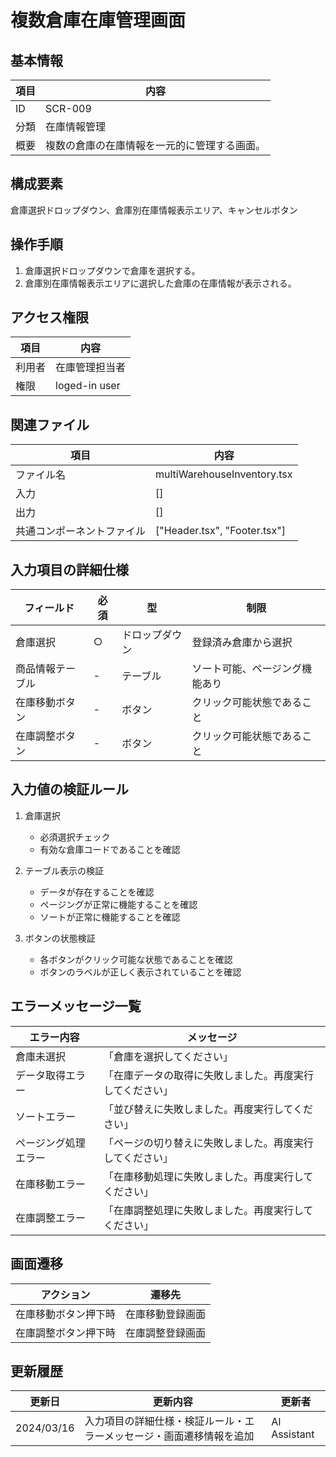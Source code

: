 # 複数倉庫在庫管理画面

## 基本情報
| 項目 | 内容 |
|------|------|
| ID | SCR-009 |
| 分類 | 在庫情報管理 |
| 概要 | 複数の倉庫の在庫情報を一元的に管理する画面。 |

## 構成要素
倉庫選択ドロップダウン、倉庫別在庫情報表示エリア、キャンセルボタン

## 操作手順
1. 倉庫選択ドロップダウンで倉庫を選択する。
2. 倉庫別在庫情報表示エリアに選択した倉庫の在庫情報が表示される。

## アクセス権限
| 項目 | 内容 |
|------|------|
| 利用者 | 在庫管理担当者 |
| 権限 | loged-in user |

## 関連ファイル
| 項目 | 内容 |
|------|------|
| ファイル名 | multiWarehouseInventory.tsx |
| 入力 | [] |
| 出力 | [] |
| 共通コンポーネントファイル | [\"Header.tsx\", \"Footer.tsx\"] |

## 入力項目の詳細仕様
| フィールド | 必須 | 型 | 制限 |
|------------|------|-----|------|
| 倉庫選択 | ○ | ドロップダウン | 登録済み倉庫から選択 |
| 商品情報テーブル | - | テーブル | ソート可能、ページング機能あり |
| 在庫移動ボタン | - | ボタン | クリック可能状態であること |
| 在庫調整ボタン | - | ボタン | クリック可能状態であること |

## 入力値の検証ルール
1. 倉庫選択
   - 必須選択チェック
   - 有効な倉庫コードであることを確認

2. テーブル表示の検証
   - データが存在することを確認
   - ページングが正常に機能することを確認
   - ソートが正常に機能することを確認

3. ボタンの状態検証
   - 各ボタンがクリック可能な状態であることを確認
   - ボタンのラベルが正しく表示されていることを確認

## エラーメッセージ一覧
| エラー内容 | メッセージ |
|------------|------------|
| 倉庫未選択 | 「倉庫を選択してください」 |
| データ取得エラー | 「在庫データの取得に失敗しました。再度実行してください」 |
| ソートエラー | 「並び替えに失敗しました。再度実行してください」 |
| ページング処理エラー | 「ページの切り替えに失敗しました。再度実行してください」 |
| 在庫移動エラー | 「在庫移動処理に失敗しました。再度実行してください」 |
| 在庫調整エラー | 「在庫調整処理に失敗しました。再度実行してください」 |

## 画面遷移
| アクション | 遷移先 |
|------------|--------|
| 在庫移動ボタン押下時 | 在庫移動登録画面 |
| 在庫調整ボタン押下時 | 在庫調整登録画面 |

## 更新履歴
| 更新日 | 更新内容 | 更新者 |
|--------|----------|--------|
| 2024/03/16 | 入力項目の詳細仕様・検証ルール・エラーメッセージ・画面遷移情報を追加 | AI Assistant |